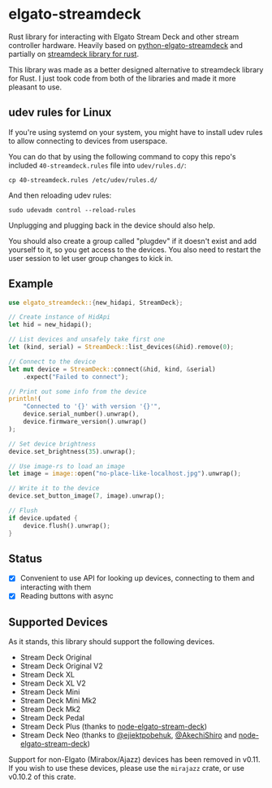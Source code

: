 # elgato-streamdeck
Rust library for interacting with Elgato Stream Deck and other stream controller hardware.
Heavily based on [python-elgato-streamdeck](https://github.com/abcminiuser/python-elgato-streamdeck) and partially on
[streamdeck library for rust](https://github.com/ryankurte/rust-streamdeck).

This library was made as a better designed alternative to streamdeck library for Rust.
I just took code from both of the libraries and made it more pleasant to use.

## udev rules for Linux
If you're using systemd on your system, you might have to install udev rules to allow connecting to devices from userspace.

You can do that by using the following command to copy this repo's included `40-streamdeck.rules` file into `udev/rules.d/`:
```shell
cp 40-streamdeck.rules /etc/udev/rules.d/
```
And then reloading udev rules:
```shell
sudo udevadm control --reload-rules
```
Unplugging and plugging back in the device should also help.

You should also create a group called "plugdev" if it doesn't exist and add yourself to it, so you get access to the devices.
You also need to restart the user session to let user group changes to kick in.

## Example
```rust
use elgato_streamdeck::{new_hidapi, StreamDeck};

// Create instance of HidApi
let hid = new_hidapi();

// List devices and unsafely take first one
let (kind, serial) = StreamDeck::list_devices(&hid).remove(0);

// Connect to the device
let mut device = StreamDeck::connect(&hid, kind, &serial)
    .expect("Failed to connect");

// Print out some info from the device
println!(
    "Connected to '{}' with version '{}'",
    device.serial_number().unwrap(),
    device.firmware_version().unwrap()
);

// Set device brightness
device.set_brightness(35).unwrap();

// Use image-rs to load an image
let image = image::open("no-place-like-localhost.jpg").unwrap();

// Write it to the device
device.set_button_image(7, image).unwrap();

// Flush
if device.updated {
    device.flush().unwrap();
}
```

## Status
- [x] Convenient to use API for looking up devices, connecting to them and interacting with them
- [x] Reading buttons with async

## Supported Devices
As it stands, this library should support the following devices.
- Stream Deck Original
- Stream Deck Original V2
- Stream Deck XL
- Stream Deck XL V2
- Stream Deck Mini
- Stream Deck Mini Mk2
- Stream Deck Mk2
- Stream Deck Pedal
- Stream Deck Plus (thanks to [node-elgato-stream-deck](https://github.com/Julusian/node-elgato-stream-deck))
- Stream Deck Neo (thanks to [@ejiektpobehuk](https://github.com/ejiektpobehuk), [@AkechiShiro](https://github.com/AkechiShiro) and [node-elgato-stream-deck](https://github.com/Julusian/node-elgato-stream-deck))

Support for non-Elgato (Mirabox/Ajazz) devices has been removed in v0.11. If you wish to use these devices, please use the `mirajazz` crate, or use v0.10.2 of this crate.
